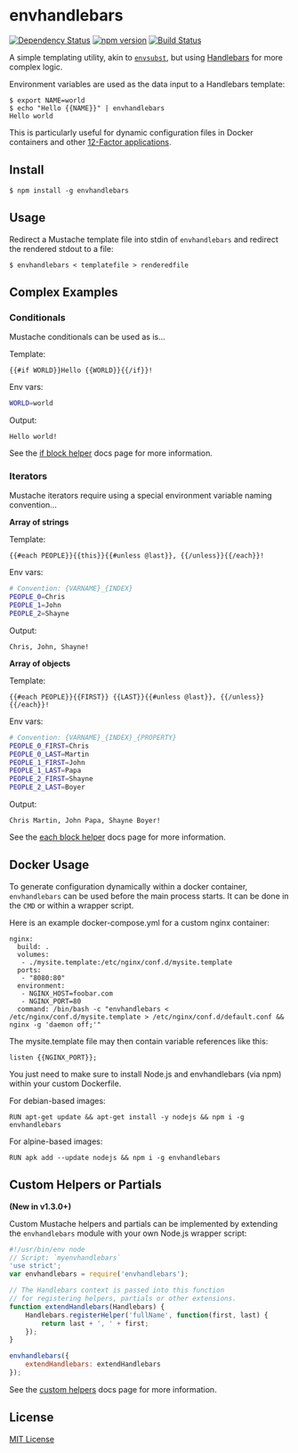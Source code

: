 envhandlebars
=============

[![Dependency Status](https://david-dm.org/cgmartin/envhandlebars.svg)](https://david-dm.org/cgmartin/envhandlebars)
[![npm version](https://badge.fury.io/js/envhandlebars.svg)](http://badge.fury.io/js/envhandlebars)
[![Build Status](https://travis-ci.org/cgmartin/envhandlebars.svg?branch=master)](https://travis-ci.org/cgmartin/envhandlebars)

A simple templating utility, akin to [`envsubst`](http://linuxcommand.org/man_pages/envsubst1.html), but using [Handlebars](http://handlebarsjs.com/) for more complex logic.

Environment variables are used as the data input to a Handlebars template:
```
$ export NAME=world
$ echo "Hello {{NAME}}" | envhandlebars
Hello world
```

This is particularly useful for dynamic configuration files in Docker containers and other [12-Factor applications](http://12factor.net/).

## Install

```
$ npm install -g envhandlebars
```

## Usage

Redirect a Mustache template file into stdin of `envhandlebars` and redirect the rendered stdout to a file:
```
$ envhandlebars < templatefile > renderedfile
```

## Complex Examples

### Conditionals

Mustache conditionals can be used as is...

Template:
```
{{#if WORLD}}Hello {{WORLD}}{{/if}}!
```

Env vars:
```bash
WORLD=world
```

Output:
```
Hello world!
```

See the [if block helper](http://handlebarsjs.com/builtin_helpers.html#conditionals) docs page for more information.


### Iterators

Mustache iterators require using a special environment variable naming convention...

**Array of strings**

Template:
```
{{#each PEOPLE}}{{this}}{{#unless @last}}, {{/unless}}{{/each}}!
```

Env vars:
```bash
# Convention: {VARNAME}_{INDEX}
PEOPLE_0=Chris
PEOPLE_1=John
PEOPLE_2=Shayne
```

Output:
```
Chris, John, Shayne!
```

**Array of objects**

Template:
```
{{#each PEOPLE}}{{FIRST}} {{LAST}}{{#unless @last}}, {{/unless}}{{/each}}!
```

Env vars:
```bash
# Convention: {VARNAME}_{INDEX}_{PROPERTY}
PEOPLE_0_FIRST=Chris
PEOPLE_0_LAST=Martin
PEOPLE_1_FIRST=John
PEOPLE_1_LAST=Papa
PEOPLE_2_FIRST=Shayne
PEOPLE_2_LAST=Boyer
```

Output:
```
Chris Martin, John Papa, Shayne Boyer!
```

See the [each block helper](http://handlebarsjs.com/builtin_helpers.html#iteration) docs page for more information.


## Docker Usage

To generate configuration dynamically within a docker container, `envhandlebars` can be used before the main process starts. It can be done in the `CMD` or within a wrapper script.

Here is an example docker-compose.yml for a custom nginx container:
```
nginx:
  build: .
  volumes:
   - ./mysite.template:/etc/nginx/conf.d/mysite.template
  ports:
   - "8080:80"
  environment:
   - NGINX_HOST=foobar.com
   - NGINX_PORT=80
  command: /bin/bash -c "envhandlebars < /etc/nginx/conf.d/mysite.template > /etc/nginx/conf.d/default.conf && nginx -g 'daemon off;'"
```

The mysite.template file may then contain variable references like this:
```
listen {{NGINX_PORT}};
```

You just need to make sure to install Node.js and envhandlebars (via npm) within your custom Dockerfile.

For debian-based images:
```
RUN apt-get update && apt-get install -y nodejs && npm i -g envhandlebars
```

For alpine-based images:
```
RUN apk add --update nodejs && npm i -g envhandlebars
```

## Custom Helpers or Partials

**(New in v1.3.0+)**

Custom Mustache helpers and partials can be implemented by extending the `envhandlebars` module with your own Node.js wrapper script:

```javascript
#!/usr/bin/env node
// Script: `myenvhandlebars`
'use strict';
var envhandlebars = require('envhandlebars');

// The Handlebars context is passed into this function
// for registering helpers, partials or other extensions.
function extendHandlebars(Handlebars) {
    Handlebars.registerHelper('fullName', function(first, last) {
        return last + ', ' + first;
    });
}

envhandlebars({
    extendHandlebars: extendHandlebars
});
```

See the [custom helpers](http://handlebarsjs.com/#helpers) docs page for more information.

## License

[MIT License](http://cgm.mit-license.org/)
